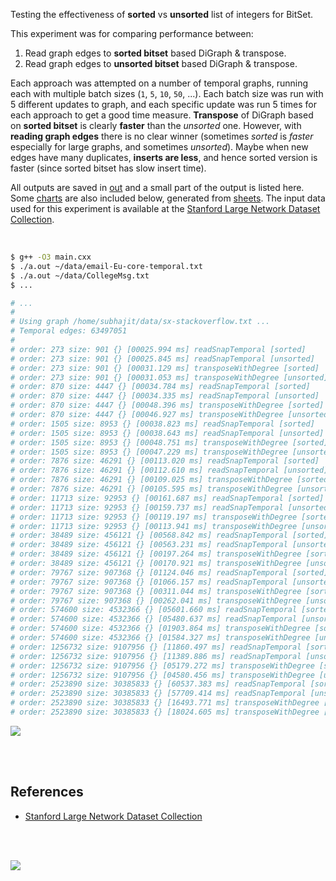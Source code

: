 Testing the effectiveness of **sorted** vs **unsorted** list of integers for BitSet.

This experiment was for comparing performance between:
1. Read graph edges to **sorted bitset** based DiGraph & transpose.
2. Read graph edges to **unsorted bitset** based DiGraph & transpose.

Each approach was attempted on a number of temporal graphs, running each with
multiple batch sizes (`1`, `5`, `10`, `50`, ...). Each batch size was run with 5
different updates to graph, and each specific update was run 5 times for each
approach to get a good time measure. **Transpose** of DiGraph based on
**sorted bitset** is clearly **faster** than the *unsorted* one. However, with
**reading graph edges** there is no clear winner (sometimes *sorted* is
*faster* especially for large graphs, and sometimes *unsorted*). Maybe when
new edges have many duplicates, **inserts are less**, and hence sorted version
is faster (since sorted bitset has slow insert time).

All outputs are saved in [out](out/) and a small part of the output is listed
here. Some [charts] are also included below, generated from [sheets]. The input
data used for this experiment is available at the
[Stanford Large Network Dataset Collection].

<br>

```bash
$ g++ -O3 main.cxx
$ ./a.out ~/data/email-Eu-core-temporal.txt
$ ./a.out ~/data/CollegeMsg.txt
$ ...

# ...
#
# Using graph /home/subhajit/data/sx-stackoverflow.txt ...
# Temporal edges: 63497051
#
# order: 273 size: 901 {} [00025.994 ms] readSnapTemporal [sorted]
# order: 273 size: 901 {} [00025.845 ms] readSnapTemporal [unsorted]
# order: 273 size: 901 {} [00031.129 ms] transposeWithDegree [sorted]
# order: 273 size: 901 {} [00031.053 ms] transposeWithDegree [unsorted]
# order: 870 size: 4447 {} [00034.784 ms] readSnapTemporal [sorted]
# order: 870 size: 4447 {} [00034.335 ms] readSnapTemporal [unsorted]
# order: 870 size: 4447 {} [00048.396 ms] transposeWithDegree [sorted]
# order: 870 size: 4447 {} [00046.927 ms] transposeWithDegree [unsorted]
# order: 1505 size: 8953 {} [00038.823 ms] readSnapTemporal [sorted]
# order: 1505 size: 8953 {} [00038.643 ms] readSnapTemporal [unsorted]
# order: 1505 size: 8953 {} [00048.751 ms] transposeWithDegree [sorted]
# order: 1505 size: 8953 {} [00047.229 ms] transposeWithDegree [unsorted]
# order: 7876 size: 46291 {} [00113.020 ms] readSnapTemporal [sorted]
# order: 7876 size: 46291 {} [00112.610 ms] readSnapTemporal [unsorted]
# order: 7876 size: 46291 {} [00109.025 ms] transposeWithDegree [sorted]
# order: 7876 size: 46291 {} [00105.595 ms] transposeWithDegree [unsorted]
# order: 11713 size: 92953 {} [00161.687 ms] readSnapTemporal [sorted]
# order: 11713 size: 92953 {} [00159.737 ms] readSnapTemporal [unsorted]
# order: 11713 size: 92953 {} [00119.197 ms] transposeWithDegree [sorted]
# order: 11713 size: 92953 {} [00113.941 ms] transposeWithDegree [unsorted]
# order: 38489 size: 456121 {} [00568.842 ms] readSnapTemporal [sorted]
# order: 38489 size: 456121 {} [00563.231 ms] readSnapTemporal [unsorted]
# order: 38489 size: 456121 {} [00197.264 ms] transposeWithDegree [sorted]
# order: 38489 size: 456121 {} [00170.921 ms] transposeWithDegree [unsorted]
# order: 79767 size: 907368 {} [01124.046 ms] readSnapTemporal [sorted]
# order: 79767 size: 907368 {} [01066.157 ms] readSnapTemporal [unsorted]
# order: 79767 size: 907368 {} [00311.044 ms] transposeWithDegree [sorted]
# order: 79767 size: 907368 {} [00262.041 ms] transposeWithDegree [unsorted]
# order: 574600 size: 4532366 {} [05601.660 ms] readSnapTemporal [sorted]
# order: 574600 size: 4532366 {} [05480.637 ms] readSnapTemporal [unsorted]
# order: 574600 size: 4532366 {} [01903.864 ms] transposeWithDegree [sorted]
# order: 574600 size: 4532366 {} [01584.327 ms] transposeWithDegree [unsorted]
# order: 1256732 size: 9107956 {} [11860.497 ms] readSnapTemporal [sorted]
# order: 1256732 size: 9107956 {} [11389.886 ms] readSnapTemporal [unsorted]
# order: 1256732 size: 9107956 {} [05179.272 ms] transposeWithDegree [sorted]
# order: 1256732 size: 9107956 {} [04580.456 ms] transposeWithDegree [unsorted]
# order: 2523890 size: 30385833 {} [60537.383 ms] readSnapTemporal [sorted]
# order: 2523890 size: 30385833 {} [57709.414 ms] readSnapTemporal [unsorted]
# order: 2523890 size: 30385833 {} [16493.771 ms] transposeWithDegree [sorted]
# order: 2523890 size: 30385833 {} [18024.605 ms] transposeWithDegree [unsorted]
```

[![](https://i.imgur.com/AO60Lp2.gif)][sheets]

<br>
<br>


## References

- [Stanford Large Network Dataset Collection]

<br>
<br>

[![](https://i.imgur.com/DuJu78s.jpg)](https://www.youtube.com/watch?v=2k_ihEEZG-o)

[Stanford Large Network Dataset Collection]: http://snap.stanford.edu/data/index.html
[charts]: https://photos.app.goo.gl/c2ivFPbEXdw6ZFaM7
[sheets]: https://docs.google.com/spreadsheets/d/1AB23nO5K71-TWe7aY6cf5Rte7jfLhfITPFBnRB_jVzM/edit?usp=sharing

